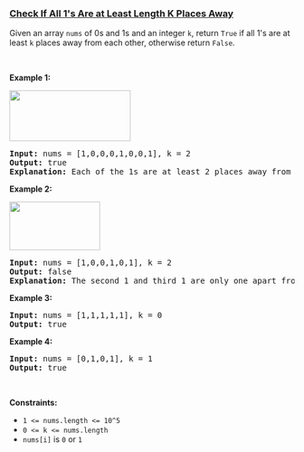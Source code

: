### [Check If All 1's Are at Least Length K Places Away](https://leetcode.com/problems/check-if-all-1s-are-at-least-length-k-places-away)

<p>Given an array <code>nums</code> of 0s and 1s and an integer <code>k</code>, return <code>True</code> if all 1&#39;s are at least <code>k</code> places away from each other, otherwise return <code>False</code>.</p>

<p>&nbsp;</p>
<p><strong>Example 1:</strong></p>

<p><strong><img alt="" src="https://assets.leetcode.com/uploads/2020/04/15/sample_1_1791.png" style="width: 214px; height: 90px;" /></strong></p>

<pre>
<strong>Input:</strong> nums = [1,0,0,0,1,0,0,1], k = 2
<strong>Output:</strong> true
<strong>Explanation:</strong> Each of the 1s are at least 2 places away from each other.
</pre>

<p><strong>Example 2:</strong></p>

<p><strong><img alt="" src="https://assets.leetcode.com/uploads/2020/04/15/sample_2_1791.png" style="width: 160px; height: 86px;" /></strong></p>

<pre>
<strong>Input:</strong> nums = [1,0,0,1,0,1], k = 2
<strong>Output:</strong> false
<strong>Explanation: </strong>The second 1 and third 1 are only one apart from each other.</pre>

<p><strong>Example 3:</strong></p>

<pre>
<strong>Input:</strong> nums = [1,1,1,1,1], k = 0
<strong>Output:</strong> true
</pre>

<p><strong>Example 4:</strong></p>

<pre>
<strong>Input:</strong> nums = [0,1,0,1], k = 1
<strong>Output:</strong> true
</pre>

<p>&nbsp;</p>
<p><strong>Constraints:</strong></p>

<ul>
	<li><code>1 &lt;= nums.length &lt;= 10^5</code></li>
	<li><code>0 &lt;= k &lt;= nums.length</code></li>
	<li><code>nums[i]</code>&nbsp;is&nbsp;<code>0</code>&nbsp;or&nbsp;<code>1</code></li>
</ul>